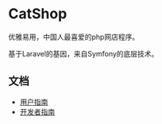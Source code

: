 # CatShop
优雅易用，中国人最喜爱的php网店程序。

基于Laravel的基因，来自Symfony的底层技术。

## 文档
- [用户指南](docs/user-guide/index.md)
- [开发者指南](docs/dev-guide/index.md)
